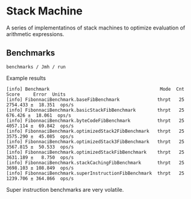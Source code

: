 # Stack Machine

A series of implementatinos of stack machines to optimize evaluation of arithmetic expressions.


## Benchmarks

`benchmarks / Jmh / run`

Example results

```
[info] Benchmark                                         Mode  Cnt     Score     Error  Units
[info] FibonnaciBenchmark.baseFibBenchmark              thrpt   25  2754.433 ±  18.351  ops/s
[info] FibonnaciBenchmark.basicStackFibBenchmark        thrpt   25   676.426 ±  18.061  ops/s
[info] FibonnaciBenchmark.byteCodeFibBenchmark          thrpt   25  4057.114 ±  69.842  ops/s
[info] FibonnaciBenchmark.optimizedStack2FibBenchmark   thrpt   25  3575.290 ±  45.085  ops/s
[info] FibonnaciBenchmark.optimizedStack3FibBenchmark   thrpt   25  3567.815 ±  50.533  ops/s
[info] FibonnaciBenchmark.optimizedStackFibBenchmark    thrpt   25  3631.189 ±   8.750  ops/s
[info] FibonnaciBenchmark.stackCachingFibBenchmark      thrpt   25  3698.103 ± 108.849  ops/s
[info] FibonnaciBenchmark.superInstructionFibBenchmark  thrpt   25  1239.706 ± 364.866  ops/s
```

Super instruction benchmarks are very volatile.
